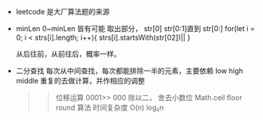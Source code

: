 -  leetcode 是大厂算法题的来源
-  minLen 0~minLen 皆有可能
    取出部分， str[0]  str[0:1]直到 str[0:]
    for(let i = 0; i < strs[i].length; i++){
        strs[i].startsWith(str[02])||
    }

    从后往前，从前往后，概率一样。
    
    

-   二分查找
    每次从中间查找，每次都能排除一半的元素，主要依赖 low high middle 重复的去做计算，并作相应的调整
    >> 位移运算 0001>> 000    除以二， 舍去小数位        Math.ceil floor round
    算法 时间复杂度 O(n) log₂n